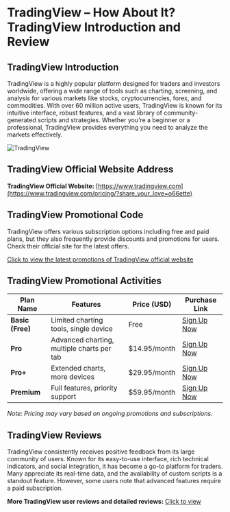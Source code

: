 # TradingView – How About It? TradingView Introduction and Review

## TradingView Introduction
TradingView is a highly popular platform designed for traders and investors worldwide, offering a wide range of tools such as charting, screening, and analysis for various markets like stocks, cryptocurrencies, forex, and commodities. With over 60 million active users, TradingView is known for its intuitive interface, robust features, and a vast library of community-generated scripts and strategies. Whether you’re a beginner or a professional, TradingView provides everything you need to analyze the markets effectively.

![TradingView](https://github.com/user-attachments/assets/31fc9f78-7355-4749-855b-f0903b17a692)

## TradingView Official Website Address
**TradingView Official Website:** [https://www.tradingview.com](https://www.tradingview.com/pricing/?share_your_love=o66ette)

## TradingView Promotional Code
TradingView offers various subscription options including free and paid plans, but they also frequently provide discounts and promotions for users. Check their official site for the latest offers.

[Click to view the latest promotions of TradingView official website](https://www.tradingview.com/pricing/?share_your_love=o66ette)

## TradingView Promotional Activities

| Plan Name           | Features                                    | Price (USD)  | Purchase Link                                 |
|---------------------|---------------------------------------------|--------------|-----------------------------------------------|
| **Basic (Free)**     | Limited charting tools, single device       | Free         | [Sign Up Now](https://www.tradingview.com/pricing/?share_your_love=o66ette)    |
| **Pro**             | Advanced charting, multiple charts per tab  | $14.95/month | [Sign Up Now](https://www.tradingview.com/pricing/?share_your_love=o66ette)    |
| **Pro+**            | Extended charts, more devices               | $29.95/month | [Sign Up Now](https://www.tradingview.com/pricing/?share_your_love=o66ette)    |
| **Premium**         | Full features, priority support             | $59.95/month | [Sign Up Now](https://www.tradingview.com/pricing/?share_your_love=o66ette)    |

*Note: Pricing may vary based on ongoing promotions and subscriptions.*

## TradingView Reviews
TradingView consistently receives positive feedback from its large community of users. Known for its easy-to-use interface, rich technical indicators, and social integration, it has become a go-to platform for traders. Many appreciate its real-time data, and the availability of custom scripts is a standout feature. However, some users note that advanced features require a paid subscription.

**More TradingView user reviews and detailed reviews:** [Click to view](https://www.tradingview.com/pricing/?share_your_love=o66ette)
